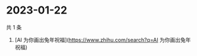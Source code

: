 # 2023-01-22

共 1 条

<!-- BEGIN ZHIHUSEARCH -->
<!-- 最后更新时间 Sun Jan 22 2023 07:18:37 GMT+0800 (China Standard Time) -->
1. [AI 为你画出兔年祝福](https://www.zhihu.com/search?q=AI 为你画出兔年祝福)
<!-- END ZHIHUSEARCH -->
